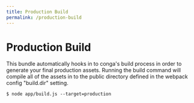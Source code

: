 ```yaml
---
title: Production Build
permalink: /production-build
---
```


# Production Build

This bundle automatically hooks in to conga's build process in order to generate your final production
assets. Running the build command will compile all of the assets in to the public directory defined
in the webpack config "build.dir" setting.

```shell
$ node app/build.js --target=production
```
